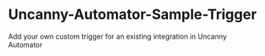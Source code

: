 # Uncanny-Automator-Sample-Trigger
Add your own custom trigger for an existing integration in Uncanny Automator
